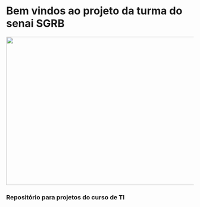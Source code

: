 # Bem vindos ao projeto da turma do senai SGRB

<img src='https://lh3.googleusercontent.com/p/AF1QipNhGRPmTGsU1ldcmFADxfxnpTz1GrLbWdjGlRib=s680-w680-h510' width="600px" height="400px">

### Repositório para projetos do curso de TI